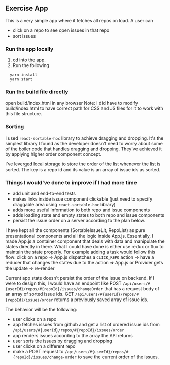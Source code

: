 ## Exercise App

This is a very simple app where it fetches all repos on load. A user can 
- click on a repo to see open issues in that repo
- sort issues

### Run the app locally
1. cd into the app.
2. Run the following
  ```
    yarn install
    yarn start
  ```

### Run the build file directly
open build/index.html in any browser
Note: I did have to modify build/index.html to have correct path for CSS and JS files for it to work with this file structure.

### Sorting
I used `react-sortable-hoc` library to achieve dragging and dropping. It's the simplest library I found as the developer doesn't need to worry about some of the boiler code that handles dragging and dropping. They've achieved it by applying higher order component concept.

I've leverged local storage to store the order of the list whenever the list is sorted. The key is a repo id and its value is an array of issue ids as sorted.

### Things I would've done to improve if I had more time
- add unit and end-to-end tests
- makes links inside issue component clickable (just need to specify draggable area using `react-sortable-hoc` library)
- adds more useful information to both repo and issue components
- adds loading state and empty states to both repo and issue components
- persist the issue order on a server according to the plan below. 

I have kept all the components (SortableIssueLit, RepoList) as pure presentational components and all the logic inside App.js. Essentially, I made App.js a container component that deals with data and manipulate the states directly in there. What I could have done is either use redux or flux to maintain the state properly. For example adding a task would follow this flow: click on a repo => App.js dispatches a `CLICK_REPO` action => have a reducer that changes the states due to the action => App.js or Provider gets the update => re-render

Current app state doesn't persist the order of the issue on backend. If I were to design this, I would have an endpoint like POST `/api/users/#{userId}/repos/#{repoId}/issues/changeOrder` that has a request body of an array of sorted issue ids. GET `/api/users/#{userId}/repos/#{repoId}/issues/order` returns a previously saved array of issue ids. 

The behavior will be the following: 
- user clicks on a repo
- app fetches issues from github and get a list of ordered issue ids from `/api/users/#{userId}/repos/#{repoId}/issues/order`
- app renders issues according to the array the API returns
- user sorts the issues by dragging and dropping
- user clicks on a different repo
- make a POST request to `/api/users/#{userId}/repos/#{repoId}/issues/change-order` to save the current order of the issues. 
